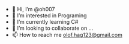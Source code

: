 - 👋 Hi, I’m @oh007
- 👀 I’m interested in Programing 
- 🌱 I’m currently learning C#
- 💞️ I’m looking to collaborate on ...
- 📫 How to reach me olof.hag123@gmail.com

<!---
oh007/oh007 is a ✨ special ✨ repository because its `README.md` (this file) appears on your GitHub profile.
You can click the Preview link to take a look at your changes.
--->
